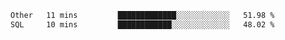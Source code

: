 <!--START_SECTION:waka-->

```txt
Other   11 mins         █████████████░░░░░░░░░░░░   51.98 %
SQL     10 mins         ████████████░░░░░░░░░░░░░   48.02 %
```

<!--END_SECTION:waka-->
